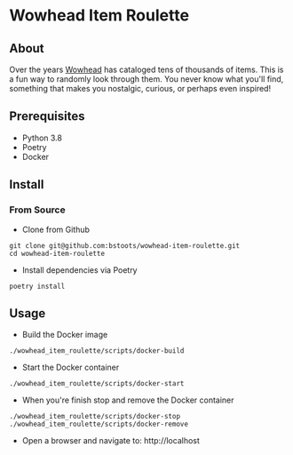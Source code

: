 # Wowhead Item Roulette

## About

Over the years [Wowhead](http://www.wowhead.com) has cataloged tens of thousands of items.  This is a fun way to randomly look through them.  You never know what you'll find, something that makes you nostalgic, curious, or perhaps even inspired!

## Prerequisites

* Python 3.8
* Poetry
* Docker

## Install

### From Source

* Clone from Github

```
git clone git@github.com:bstoots/wowhead-item-roulette.git
cd wowhead-item-roulette
```

* Install dependencies via Poetry

```
poetry install
```

## Usage

* Build the Docker image

```
./wowhead_item_roulette/scripts/docker-build
```

* Start the Docker container

```
./wowhead_item_roulette/scripts/docker-start
```

* When you're finish stop and remove the Docker container

```
./wowhead_item_roulette/scripts/docker-stop
./wowhead_item_roulette/scripts/docker-remove
```

* Open a browser and navigate to: http://localhost
